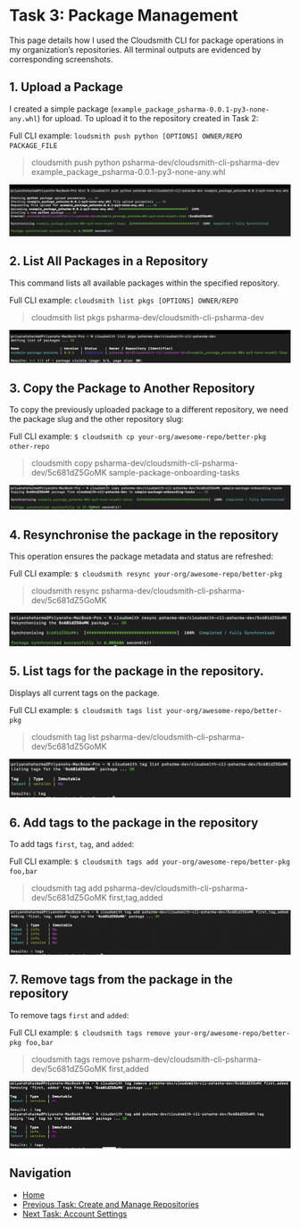 # Task 3: Package Management

This page details how I used the Cloudsmith CLI for package operations in my organization’s repositories. All terminal outputs are evidenced by corresponding screenshots.

## 1. Upload a Package

I created a simple package (`example_package_psharma-0.0.1-py3-none-any.whl`) for upload. To upload it to the repository created in Task 2:

Full CLI example:
`loudsmith push python [OPTIONS] OWNER/REPO PACKAGE_FILE`

> cloudsmith push python psharma-dev/cloudsmith-cli-psharma-dev example_package_psharma-0.0.1-py3-none-any.whl

![Upload Package Screenshot](../docs/push-package.png)

## 2. List All Packages in a Repository

This command lists all available packages within the specified repository.

Full CLI example:
`cloudsmith list pkgs [OPTIONS] OWNER/REPO`

> cloudmsith list pkgs psharma-dev/cloudsmith-cli-psharma-dev

![Upload Package](../docs/List-all-packages.png)

## 3. Copy the Package to Another Repository

To copy the previously uploaded package to a different repository, we need the  package slug and the other repository slug:

Full CLI example:
`$ cloudsmith cp your-org/awesome-repo/better-pkg other-repo`

> cloudsmith copy psharma-dev/cloudsmith-cli-psharma-dev/5c681dZ5GoMK sample-package-onboarding-tasks

![Copy Package](../docs/copy-packages.png)

## 4. Resynchronise the package in the repository

This operation ensures the package metadata and status are refreshed:

Full CLI example:
`$ cloudsmith resync your-org/awesome-repo/better-pkg`

> cloudsmith resync psharma-dev/cloudsmith-cli-psharma-dev/5c681dZ5GoMK

![Resync Package](../docs/resync-packages.png)

## 5. List tags for the package in the repository.

Displays all current tags on the package.

Full CLI example:
`$ cloudsmith tags list your-org/awesome-repo/better-pkg`

> cloudsmith tag list psharma-dev/cloudsmith-cli-psharma-dev/5c681dZ5GoMK

![Resync Package](../docs/list-of-tags.png)

## 6. Add tags to the package in the repository

To add tags `first`, `tag`, and `added`:

Full CLI example:
`$ cloudsmith tags add your-org/awesome-repo/better-pkg foo,bar`

> cloudsmith tag add psharma-dev/cloudsmith-cli-psharma-dev/5c681dZ5GoMK first,tag,added

![Resync Package](../docs/add-tag.png)

## 7. Remove tags from the package in the repository

To remove tags `first` and `added`:

Full CLI example:
`$ cloudsmith tags remove your-org/awesome-repo/better-pkg foo,bar`

> cloudsmith tags remove psharm-dev/cloudsmith-cli-psharma-dev/5c681dZ5GoMK first,added

![Resync Package](../docs/tag-remove.png)


## Navigation

- [Home](index.md)
- [Previous Task: Create and Manage Repositories](Create_And_Manage_Repositories.md)
- [Next Task: Account Settings](Account_Settings.md)



